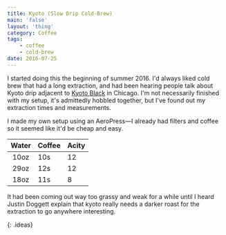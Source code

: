 ```yaml
---
title: Kyoto (Slow Drip Cold-Brew)
main: 'false'
layout: 'thing'
category: Coffee
tags:
    - coffee
    - cold-brew
date: 2016-07-25 
---
```

I started doing this the beginning of summer 2016. I'd always liked cold brew that had a long extraction, and had been hearing people talk about Kyoto drip adjacent to [Kyoto Black](http://kyotostylecoffee.com/) in Chicago. I'm not necessarily finished with my setup, it's admittedly hobbled together, but I've found out my extraction times and measurements.

I made my own setup using an AeroPress—I already had filters and coffee so it seemed like it'd be cheap and easy.

| Water | Coffee | Acity |
|:-----:|--------|-------|
| 10oz  | 10s    | 12    |
| 29oz  | 12s    | 12    |
| 18oz  | 11s    | 8     |

It had been coming out way too grassy and weak for a while until I heard Justin Doggett explain that kyoto really needs a darker roast for the extraction to go anywhere interesting.

<!-- It'd be cool to try making some sort of Liqueur by running something like 500ml of spirit (lets say, bourbon) through a drip and then taking that and hitting it with N<sub>2</sub>O, you could throw an over-flavored vanilla ice-cream (or a really vanilla-ey foam/whip) and make a really interesting strong Affogato. -->
{: .ideas}